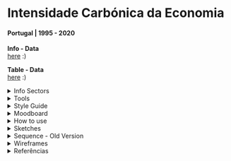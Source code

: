 <!--
**air-polution-portugal/air-![]()polution-portugal**
-->

<h1>Intensidade Carbónica da Economia</h1>

<h4> Portugal | 1995 - 2020</h4>

<!-- SUBSTITUIR CASO FAÇAMOS ALTERAÇÕES-->
<!--
<p>

O projeto Intensidade Carbónica da Economia - Portugal 1995-2020 tem como principal propósito/finalidade/objetivo criar uma visualização de dados interativa relativa à intensidade carbónica dos diversos setores de atividade económica em Portugal.

Assim, parte-se de um conjunto de dados, (disponível aqui [<ins>https://www.pordata.pt/portugal/intensidade+carbonica+da+economia+por+setor+de+atividade-3477</ins>](https://www.pordata.pt/portugal/intensidade+carbonica+da+economia+por+setor+de+atividade-3477) ) referentes ao período entre 1995 e 2020, que indica “quanto dióxido de carbono e outros gases causadores do aquecimento global são emitidos, em toneladas, por cada milhão de euros de riqueza criada.

O objetivo final desta visualização de dados é ilustrar, de forma visual, intuitiva e de fácil/rápida interpretação, de que forma é que a poluição causada por cada um destes setores foi evoluindo ao longo de 25 anos. Desta forma, é possível, ao utilizador, perceber que alguns setores extremamente poluentes em 1995 (nomeadamente o Setor Energético e  o de Captação, Tratamento e Distribuição de Água) são atualmente mais amigos do ambiente (eco-friendly); embora, em 2020 o setor mais poluente seja ainda o de Captação, Tratamento e Distribuição de Água. Através da identificação dos setores mais poluentes, o público/utilizador pode perceber onde/sobre que setores devem ser tomadas medidas com vista a reduzir a pegada ecológica.

A visualização dos dados é construída para um ano de cada vez (anualmente?), dependendo da interação do utilizador, é então apresentado um conjunto de partículas (representadas por uma forma esférica/circular, com linhas que nascem do seu centro), cada uma representativa de um determinado setor de atividade económica. O tamanho da partícula é exponencialmente proporcional ao respetivo valor da intensidade carbónica do seu setor - quanto maior for a partícula, mais poluente é o setor.

Em adição, o utilizador tem a oportunidade de selecionar cada partícula para obter informações mais pormenorizada sobre esse setor (como a percentagem de gases causadores do aquecimento global emitidos relativamente ao total anual). 

Esta visualização de dados, integralmente desenvolvida em P5.js (JavaScript), é ainda um work in progress, tratando-se de uma nova forma de interpretar e representar os dados originais, fazendo uso da tecnologia para os recodificar numa componente visual e interativa e intuitiva, de muito mais fácil leitura para o ser humano.

</p>

-->

**Info - Data**
<br>[here](https://www.pordata.pt/portugal/intensidade+carbonica+da+economia+por+setor+de+atividade-3477) :)
<br>

**Table - Data**
<br>[here](https://github.com/air-polution-portugal/air-polution-portugal.github.io/blob/main/00-Dados.csv) :)

<details><summary> Info Sectors </summary>
<br>

[( 0 ) Primary Sector](https://eportugal.gov.pt/categorias-de-actividade/agrc-anml-flrst-pesca)
<br>
[( 1 ) Extractive Industries](https://eportugal.gov.pt/categorias-de-actividade/extrativas)
<br>
[( 2 ) Manufacturing](https://eportugal.gov.pt/categorias-de-actividade/transformadoras)
<br>
[( 3 ) Energy](https://eportugal.gov.pt/categorias-de-actividade/elet-gas-vap-quen-frio)
<br>
[( 4 ) Water Capture, Treatment and Distribution](https://www.gee.gov.pt/pt/lista-publicacoes/estatisticas-setoriais/e-captacao-tratamento-e-distribuicao-de-agua-saneamento-gestao-de-residuos-e-despoluicao/36-captacao-tratamento-e-distribuicao-de-agua)
<br>
[( 5 ) Construction](https://eportugal.gov.pt/categorias-de-actividade/construcao)
<br>
[( 6 ) Tertiary Sector](https://eportugal.gov.pt/categorias-de-actividade/grossis-retalho-repar-auto-moto)
<br>
[( 7 ) Transport and Storage](https://eportugal.gov.pt/categorias-de-actividade/transporte-armazenam)
<br>
[( 8 ) Housing and Catering](https://eportugal.gov.pt/categorias-de-actividade/alojam-restaur)
<br>
[( 9 ) Information and Communication](https://eportugal.gov.pt/categorias-de-actividade/inform-comunic)
<br>
[( 10 ) Financial and Insurance Activities](https://eportugal.gov.pt/categorias-de-actividade/financeiro)
<br>
[( 11 ) Real Estate Activities](https://eportugal.gov.pt/categorias-de-actividade/imobiliario)
<br>
[( 12 ) Consulting, Scientific, Technical](https://eportugal.gov.pt/categorias-de-actividade/consult-cient-tecnic-similar)
<br>
[( 13 ) Administrative and Support Service Activities](https://eportugal.gov.pt/categorias-de-actividade/admin-apoio)
<br>
[( 14 ) Public Administration](https://dados.gov.pt/pt/datasets/administracao-publica-e-defesa-seguranca-social-obrigatoria/)
<br>
[( 15 ) Education](https://eportugal.gov.pt/categorias-de-actividade/educacao)
<br>
[( 16 ) Human Health Activities and Social Support](https://eportugal.gov.pt/categorias-de-actividade/saude-apoiosocial)
<br>
[( 17 ) Arts, Entertainment, Sports](https://eportugal.gov.pt/categorias-de-actividade/arte-desp-recreacao)
<br>
[( 18 ) Other Services](https://eportugal.gov.pt/categorias-de-actividade/outros-servpessoais)
<br>

</details>

<details><summary> Tools </summary>
<br>

Microsoft Excel: Table Data

<br>

Paper and Pencil: Sketches - Wireframes

<br>

Figma: High-fidelity prototype

<br>

P5js: Code

<br>

[Library - C2.js](https://c2js.org/)

<br>
</details>

<details><summary>Style Guide</summary>

<br>

![](anexos_relatorio/style_guide.jpg)

<br>

![](anexos_relatorio/cores.jpg)

<br>
</details>

<details><summary>Moodboard</summary>

<br>

![](anexos_relatorio/moodboard.jpg)
<br>
</details>

<details><summary>How to use</summary>

![](anexos_relatorio/como_utilizar_1.jpg)

<br>

![](anexos_relatorio/como_utilizar_2.jpg)

<br>

![](anexos_relatorio/como_utilizar_3.jpg)

<br>

![](anexos_relatorio/como_utilizar_4.jpg)

<br>

![](anexos_relatorio/como_utilizar_5.jpg)

<br>

</details>

<details><summary> Sketches </summary>

![](anexos_relatorio/WireFrame_1.jpg)

![](anexos_relatorio/WireFrame_2.jpg)

![](anexos_relatorio/WireFrame_3.jpg)
</details>

<details><summary>Sequence - Old Version</summary>

<br>

![](anexos_relatorio/sequencia.gif)

<br>

</details>

<details><summary>Wireframes</summary>

![](anexos_relatorio/WireFrame_Figma_1.jpg)
![](anexos_relatorio/WireFrame_Figma_2.jpg)
![](anexos_relatorio/WireFrame_Figma_3.jpg)
![](anexos_relatorio/WireFrame_Figma_4.jpg)
![](anexos_relatorio/WireFrame_Figma_5.jpg)
</details>

</details>
<details><summary>Referências</summary>

<details><summary> References </summary>
<br>

- FRAGAPANE, Federica & PIACENTINI, Alex. (2020). Hearts and minds. Behance. [<ins>https://www.behance.net/gallery/99331127/Key-WorkersMigrants-contributionto-COVID-19-response</ins>](https://www.behance.net/gallery/99331127/Key-WorkersMigrants-contributionto-COVID-19-response)

<br>

- FRAGAPANE, Federica & PIACENTINI, Alex. (2021). Coding Challenge #123.1: Polar Perlin Noise Loops. Behance. [<ins>https://www.behance.net/gallery/133409063/Hearts-and-minds</ins>](https://www.behance.net/gallery/133409063/Hearts-and-minds);

<br>

- FRAGAPANE, Federica & PIACENTINI, Alex. (2021). The Mayors Dialogue on Growth and Solidarity. Behance. [<ins>https://www.behance.net/gallery/111133627/The-Mayors-Dialogue-on-Growth-and-Solidarity</ins>](https://www.behance.net/gallery/111133627/The-Mayors-Dialogue-on-Growth-and-Solidarity);

<br>

- FRAGAPANE, Federica. (2020). Noise pollution. Behance. [<ins>https://www.behance.net/gallery/96908251/Noise-pollution</ins>](https://www.behance.net/gallery/96908251/Noise-pollution);

<br>

- FRAGAPANE, Federica. (2022).Energy demand and the rhythm of everyday life. Behance. [<ins>https://www.behance.net/gallery/153326341/Energy-demand-and-the-rhythm-of-everyday-life</ins>](https://www.behance.net/gallery/153326341/Energy-demand-and-the-rhythm-of-everyday-life);

<br>

- FRAGAPANE, Federica. (2022).The deepest lakes. Behance. [<ins>https://www.behance.net/gallery/148418917/The-deepest-lakes</ins>](https://www.behance.net/gallery/148418917/The-deepest-lakes);

<br>

- PEARSON, Matt. (2009).Life in 2050 Ident. Vimeo. [<ins>https://vimeo.com/10924639?login=true</ins>](https://vimeo.com/10924639?login=true);

<br>

- VARONE, Jason. Institute of Fine Arts Dissertations. Site. [<ins>https://yining1023.github.io/IFA/projects/ifa-dissertation/</ins>](https://yining1023.github.io/IFA/projects/ifa-dissertation/);

<br>

- CRUZ, Pedro. Um ecossistema POLÍTICO-EMPRESARIAL. Site. [<ins>https://pmcruz.com/eco/</ins>](https://pmcruz.com/eco/);

<br>

- CRUZ, Pedro & SHIBUYA, Felipe.  { }cene. Site. [<ins>http://pmcruz.com/works/-cene.html</ins>](http://pmcruz.com/works/-cene.html);

<br>

- CRUZ, Pedro.  Visualizing Empires Decline. Site. [<ins>http://pmcruz.com/works/visualizing-empires-decline.html</ins>](http://pmcruz.com/works/visualizing-empires-decline.html);

<br>

</details>

<p>
Developers:
    <br>
    _Carolina Mendonça | nº 3200349
    <br>
    _Eduardo Vitorino | nº 3200337
</p>

